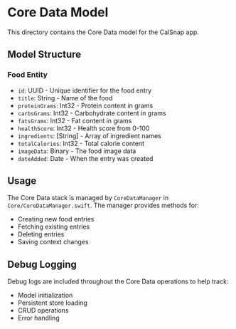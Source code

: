 # Core Data Model

This directory contains the Core Data model for the CalSnap app.

## Model Structure

### Food Entity
- `id`: UUID - Unique identifier for the food entry
- `title`: String - Name of the food
- `proteinGrams`: Int32 - Protein content in grams
- `carbsGrams`: Int32 - Carbohydrate content in grams
- `fatsGrams`: Int32 - Fat content in grams
- `healthScore`: Int32 - Health score from 0-100
- `ingredients`: [String] - Array of ingredient names
- `totalCalories`: Int32 - Total calorie content
- `imageData`: Binary - The food image data
- `dateAdded`: Date - When the entry was created

## Usage
The Core Data stack is managed by `CoreDataManager` in `Core/CoreDataManager.swift`. 
The manager provides methods for:
- Creating new food entries
- Fetching existing entries
- Deleting entries
- Saving context changes

## Debug Logging
Debug logs are included throughout the Core Data operations to help track:
- Model initialization
- Persistent store loading
- CRUD operations
- Error handling 